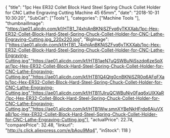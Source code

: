 {
	"title": "1pc Hex ER32 Collet Block Hard Steel Spring Chuck Collet Holder for CNC Lathe Engraving Cutting Machine 45 65mm",
	"date": "2018-10-31 10:30:20",
	"SubCat": ["Tools"],
	"categories": ["Machine Tools "],
	"thumbnailImage": "https://ae01.alicdn.com/kf/HTB1_74xhiAnBKNjSZFvq6yTKXXab/1pc-Hex-ER32-Collet-Block-Hard-Steel-Spring-Chuck-Collet-Holder-for-CNC-Lathe-Engraving-Cutting.jpg_220x220.jpg",
	"BigImage": ["https://ae01.alicdn.com/kf/HTB1_74xhiAnBKNjSZFvq6yTKXXab/1pc-Hex-ER32-Collet-Block-Hard-Steel-Spring-Chuck-Collet-Holder-for-CNC-Lathe-Engraving-Cutting.jpg","https://ae01.alicdn.com/kf/HTB1aeN7uQSWBuNjSszdq6zeSpXar/1pc-Hex-ER32-Collet-Block-Hard-Steel-Spring-Chuck-Collet-Holder-for-CNC-Lathe-Engraving-Cutting.jpg","https://ae01.alicdn.com/kf/HTB1Q4Qtg0cnBKNjSZR0q6AFqFXab/1pc-Hex-ER32-Collet-Block-Hard-Steel-Spring-Chuck-Collet-Holder-for-CNC-Lathe-Engraving-Cutting.jpg","https://ae01.alicdn.com/kf/HTB11JlruQCWBuNjy0Faq6xUlXXaR/1pc-Hex-ER32-Collet-Block-Hard-Steel-Spring-Chuck-Collet-Holder-for-CNC-Lathe-Engraving-Cutting.jpg","https://ae01.alicdn.com/kf/HTB1Ww.smnXYBeNkHFrdq6AiuVXaB/1pc-Hex-ER32-Collet-Block-Hard-Steel-Spring-Chuck-Collet-Holder-for-CNC-Lathe-Engraving-Cutting.jpg"],
	"actualPrice": 22.74,
	"comparePrice": 32.48,
	"linkurl": "http://s.click.aliexpress.com/e/bAou9Mq4",
	"inStock": 118
}
